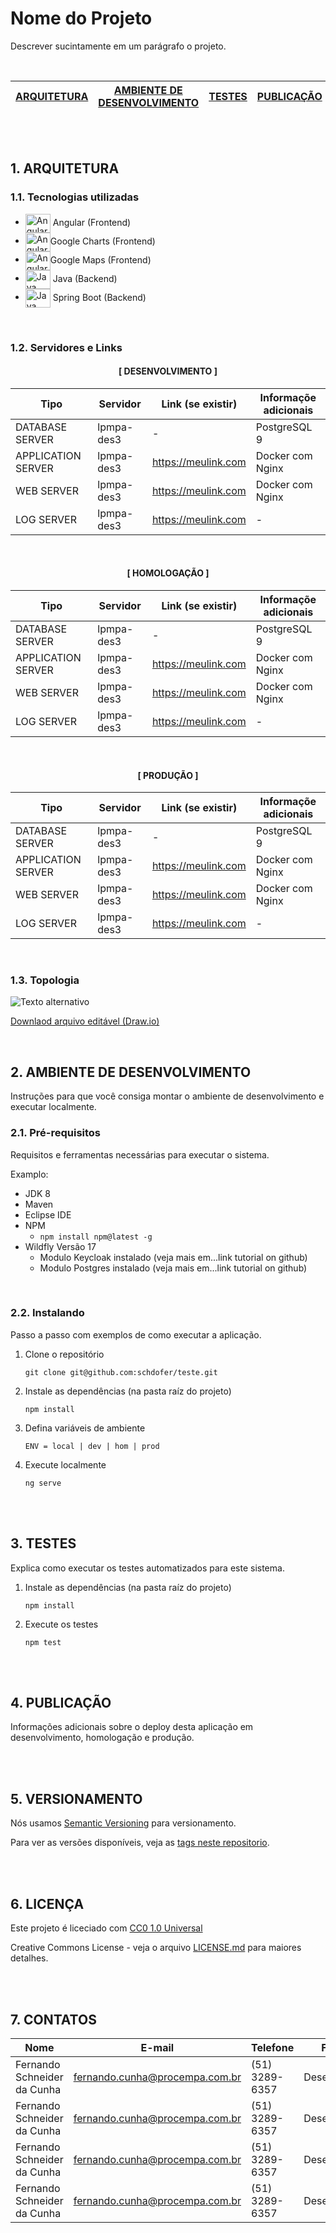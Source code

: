 # Nome do Projeto

Descrever sucintamente em um parágrafo o projeto.

<!-- <style>
    .table-dev table { margin: 15px 0; }
    .table-dev table th { background-color: #2E8A4C; }
    .table-dev table tr td:first-child { background-color: #2E8A4C; }
    .table-hom table { margin: 15px 0; }
    .table-hom table th { background-color: #B4AC3C; }
    .table-hom table tr td:first-child { background-color: #B4AC3C; }
    .table-prod table { margin: 15px 0; }
    .table-prod table th { background-color: #993338; }
    .table-prod table tr td:first-child { background-color: #993338; }
</style> -->

<br />

| [ARQUITETURA](#1-arquitetura) | [AMBIENTE DE DESENVOLVIMENTO](#2-ambiente-de-desenvolvimento) | [TESTES](#3-testes) | [PUBLICAÇÃO](#4-publicação) | [VERSIONAMENTO](#5-versionamento) | [LICENÇA](#6-licença) | [CONTATOS](#7-contatos) |
| --------------------------- | ----------------------- | --------------------------------------------- | ------------------------- | ------------------------------- | ------------------- | --------------------- |


<br />

<br />

## **1. ARQUITETURA**
### **1.1. Tecnologias utilizadas**
- <img align="center" alt="Angular" height="30" width="40" src="https://cdn.jsdelivr.net/gh/devicons/devicon/icons/angularjs/angularjs-original.svg" /> Angular (Frontend)
- <img align="center" alt="Angular" height="30" width="40" src="https://cdn.jsdelivr.net/gh/devicons/devicon/icons/google/google-original.svg" />Google Charts (Frontend)
- <img align="center" alt="Angular" height="30" width="40" src="https://cdn.jsdelivr.net/gh/devicons/devicon/icons/google/google-original.svg" />Google Maps (Frontend)
- <img align="center" alt="Java" height="30" width="40" src="https://cdn.jsdelivr.net/gh/devicons/devicon/icons/java/java-original-wordmark.svg" /> Java (Backend)
- <img align="center" alt="Java" height="30" width="40" src="https://cdn.jsdelivr.net/gh/devicons/devicon/icons/spring/spring-original.svg" /> Spring Boot (Backend)

<br />

### **1.2. Servidores e Links**
<div class="table-dev" align="center">

#### [ DESENVOLVIMENTO ]

| Tipo | Servidor | Link (se existir) | Informaçõe adicionais |
| ---- | -------- | ----------------- | --------------------- |
| DATABASE SERVER | lpmpa-des3 | - | PostgreSQL 9 |
| APPLICATION SERVER | lpmpa-des3 | https://meulink.com | Docker com Nginx |
| WEB SERVER | lpmpa-des3 | https://meulink.com | Docker com Nginx |
| LOG SERVER | lpmpa-des3 | https://meulink.com | - |
</div>

<br />

<div class="table-hom" align="center">

#### [ HOMOLOGAÇÃO ]

| Tipo | Servidor | Link (se existir) | Informaçõe adicionais |
| ---- | -------- | ----------------- | --------------------- |
| DATABASE SERVER | lpmpa-des3 | - | PostgreSQL 9 |
| APPLICATION SERVER | lpmpa-des3 | https://meulink.com | Docker com Nginx |
| WEB SERVER | lpmpa-des3 | https://meulink.com | Docker com Nginx |
| LOG SERVER | lpmpa-des3 | https://meulink.com | - |
</div>

<br />

<div class="table-prod" align="center">

#### [ PRODUÇÃO ]

| Tipo | Servidor | Link (se existir) | Informaçõe adicionais |
| ---- | -------- | ----------------- | --------------------- |
| DATABASE SERVER | lpmpa-des3 | - | PostgreSQL 9 |
| APPLICATION SERVER | lpmpa-des3 | https://meulink.com | Docker com Nginx |
| WEB SERVER | lpmpa-des3 | https://meulink.com | Docker com Nginx |
| LOG SERVER | lpmpa-des3 | https://meulink.com | - |
</div>

<br />

### **1.3. Topologia**

![Texto alternativo](https://documentation.softexpert.com/pt-br/architecture/arquitetura_rede.png)

[Downlaod arquivo editável (Draw.io)](#)
<br />

<br />

## **2. AMBIENTE DE DESENVOLVIMENTO**
Instruções para que você consiga montar o ambiente de desenvolvimento e executar localmente.
<br />

### **2.1. Pré-requisitos**
Requisitos e ferramentas necessárias para executar o sistema.

Examplo:

- JDK 8
- Maven
- Eclipse IDE
- NPM
     - ```npm install npm@latest -g```
- Wildfly Versão 17
     - Modulo Keycloak instalado (veja mais em...link tutorial on github)
     - Modulo Postgres instalado (veja mais em...link tutorial on github)
<br />

### **2.2. Instalando**
Passo a passo com exemplos de como executar a aplicação.
1. Clone o repositório

     ```git clone git@github.com:schdofer/teste.git```

2. Instale as dependências (na pasta raíz do projeto)

      ```npm install```

3. Defina variáveis de ambiente

      ```ENV = local | dev | hom | prod```

4. Execute localmente

      ```ng serve```

<br />

<br />

## **3. TESTES**
Explica como executar os testes automatizados para este sistema.

1. Instale as dependências (na pasta raíz do projeto)

      ```npm install```

2. Execute os testes

      ```npm test```

<br />

<br />

## **4. PUBLICAÇÃO**
Informações adicionais sobre o deploy desta aplicação em desenvolvimento, homologação e produção.

<br />

<br />

## **5. VERSIONAMENTO**
Nós usamos [Semantic Versioning](http://semver.org/) para versionamento.

Para ver as versões disponíveis, veja as [tags neste repositorio](https://github.com/PurpleBooth/a-good-readme-template/tags).

<br />

<br />

## **6. LICENÇA**
Este projeto é liceciado com [CC0 1.0 Universal](LICENSE.md)

Creative Commons License - veja o arquivo [LICENSE.md](LICENSE.md) para maiores detalhes.

<br />

<br />

## **7. CONTATOS**
| Nome | E-mail | Telefone | Função | Órgão |
| ---- | ------ | -------- | ------ | ----- |
| Fernando Schneider da Cunha | fernando.cunha@procempa.com.br | (51) 3289-6357 | Desenvolvedor | PROCEMPA |
| Fernando Schneider da Cunha | fernando.cunha@procempa.com.br | (51) 3289-6357 | Desenvolvedor | PROCEMPA |
| Fernando Schneider da Cunha | fernando.cunha@procempa.com.br | (51) 3289-6357 | Desenvolvedor | PROCEMPA |
| Fernando Schneider da Cunha | fernando.cunha@procempa.com.br | (51) 3289-6357 | Desenvolvedor | PROCEMPA |